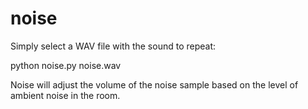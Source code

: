 noise
=====

Simply select a WAV file with the sound to repeat:

  python noise.py noise.wav
  
Noise will adjust the volume of the noise sample based on the level of ambient noise in the room. 

